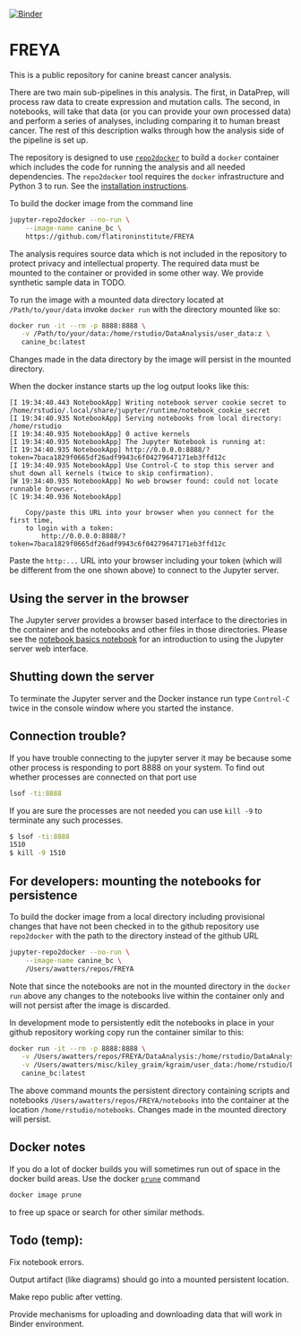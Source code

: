 
[![Binder](http://mybinder.org/badge.svg)](https://mybinder.org/v2/gh/flatironinstitute/FREYA/master)

# FREYA


This is a public repository for canine breast cancer analysis.

There are two main sub-pipelines in this analysis. The first, in DataPrep, will process raw data to create expression and mutation calls. The second, in notebooks, will take that data (or you can provide your own processed data) and perform a series of analyses, including comparing it to human breast cancer. The rest of this description walks through how the analysis side of the pipeline is set up. 

The repository is designed to use 
[`repo2docker`](https://repo2docker.readthedocs.io/en/latest/)
to build a `docker` container which includes
the code for running the analysis and all needed dependencies.
The `repo2docker` tool requires the `docker` infrastructure
and Python 3 to run.  See the 
[installation instructions](https://repo2docker.readthedocs.io/en/latest/install.html).


To build the docker image from the command line

```bash
jupyter-repo2docker --no-run \
    --image-name canine_bc \
    https://github.com/flatironinstitute/FREYA
```

The analysis requires source data which is not included
in the repository to protect privacy and intellectual property.
The required data must be mounted to the container or provided
in some other way. We provide synthetic sample data in TODO.

To run the image with a mounted data directory located at
`/Path/to/your/data`
invoke `docker run` with the directory mounted like so:

```bash
docker run -it --rm -p 8888:8888 \
   -v /Path/to/your/data:/home/rstudio/DataAnalysis/user_data:z \
   canine_bc:latest
```

Changes made in the data directory by the image will persist in the mounted directory.

When the docker instance starts up the log output looks like this:

```
[I 19:34:40.443 NotebookApp] Writing notebook server cookie secret to /home/rstudio/.local/share/jupyter/runtime/notebook_cookie_secret
[I 19:34:40.935 NotebookApp] Serving notebooks from local directory: /home/rstudio
[I 19:34:40.935 NotebookApp] 0 active kernels
[I 19:34:40.935 NotebookApp] The Jupyter Notebook is running at:
[I 19:34:40.935 NotebookApp] http://0.0.0.0:8888/?token=7baca1829f0665df26adf9943c6f04279647171eb3ffd12c
[I 19:34:40.935 NotebookApp] Use Control-C to stop this server and shut down all kernels (twice to skip confirmation).
[W 19:34:40.935 NotebookApp] No web browser found: could not locate runnable browser.
[C 19:34:40.936 NotebookApp] 
    
    Copy/paste this URL into your browser when you connect for the first time,
    to login with a token:
        http://0.0.0.0:8888/?token=7baca1829f0665df26adf9943c6f04279647171eb3ffd12c
```

Paste the `http:...` URL into your browser including your token (which will be different
from the one shown above) to connect to the Jupyter server.  

## Using the server in the browser

The Jupyter server provides a browser based interface to the directories
in the container and the notebooks and other files in those directories.
Please see the
[notebook basics notebook](http://nbviewer.jupyter.org/github/jupyter/notebook/blob/master/docs/source/examples/Notebook/Notebook%20Basics.ipynb)
for an introduction to using the Jupyter server web interface.

## Shutting down the server

To terminate the Jupyter server and the Docker instance run type `Control-C` twice in the
console window where you started the instance.


## Connection trouble?

If you have trouble connecting to the jupyter server it may be because some other process
is responding to port 8888 on your system.  To find out whether processes are connected on
that port use

```bash
lsof -ti:8888 
```

If you are sure the processes are not needed you
can use `kill -9` to terminate any such processes.

```bash
$ lsof -ti:8888 
1510
$ kill -9 1510
```


## For developers: mounting the notebooks for persistence

To build the docker image from a local directory including provisional changes
that have not been checked in to the github repository use 
`repo2docker` with the path to the directory
instead of the github URL

```bash
jupyter-repo2docker --no-run \
    --image-name canine_bc \
    /Users/awatters/repos/FREYA
```

Note that since the notebooks are not in the mounted directory in the `docker run` above
any changes to the notebooks live within the container only and 
will not persist after the image is discarded.

In development mode to persistently edit the notebooks in place in your github repository 
working copy run the
container similar to this:

```bash
docker run -it --rm -p 8888:8888 \
   -v /Users/awatters/repos/FREYA/DataAnalysis:/home/rstudio/DataAnalysis:z \
   -v /Users/awatters/misc/kiley_graim/kgraim/user_data:/home/rstudio/DataAnalysis/user_data:z \
   canine_bc:latest
```

The above command mounts the persistent directory containing scripts and notebooks
`/Users/awatters/repos/FREYA/notebooks` into
the container at the location
`/home/rstudio/notebooks`.  Changes made in the mounted directory will persist.

## Docker notes

If you do a lot of docker builds you will sometimes run out of space
in the docker build areas.  Use the docker
[`prune`](https://docs.docker.com/config/pruning/) command

```bash
docker image prune
```

to free up space or search for other similar methods.

## Todo (temp):

Fix notebook errors.

Output artifact (like diagrams) should go into a mounted persistent location.

Make repo public after vetting.

Provide mechanisms for uploading and downloading data that will work in Binder environment.
